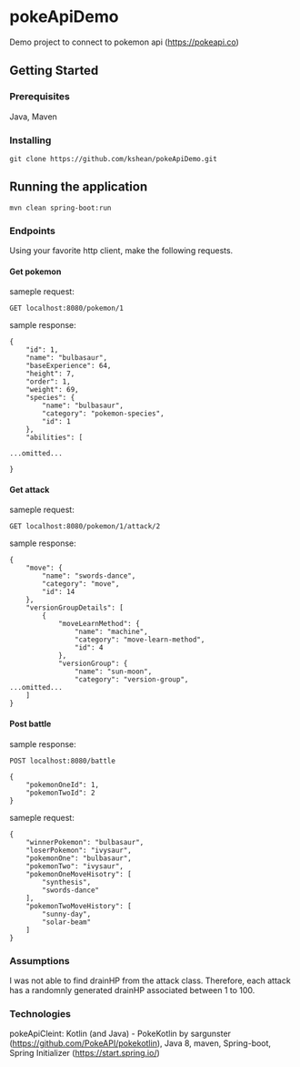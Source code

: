 # pokeApiDemo

Demo project to connect to pokemon api (https://pokeapi.co)

## Getting Started

### Prerequisites

Java, Maven

### Installing

```
git clone https://github.com/kshean/pokeApiDemo.git
```


## Running the application

```
mvn clean spring-boot:run
```

### Endpoints
Using your favorite http client, make the following requests.

#### Get pokemon

sameple request:
```
GET localhost:8080/pokemon/1

```

sample response:
```
{
    "id": 1,
    "name": "bulbasaur",
    "baseExperience": 64,
    "height": 7,
    "order": 1,
    "weight": 69,
    "species": {
        "name": "bulbasaur",
        "category": "pokemon-species",
        "id": 1
    },
    "abilities": [
        
...omitted...
      
}
```


#### Get attack

sameple request:
```
GET localhost:8080/pokemon/1/attack/2

```

sample response:
```
{
    "move": {
        "name": "swords-dance",
        "category": "move",
        "id": 14
    },
    "versionGroupDetails": [
        {
            "moveLearnMethod": {
                "name": "machine",
                "category": "move-learn-method",
                "id": 4
            },
            "versionGroup": {
                "name": "sun-moon",
                "category": "version-group",
...omitted...
    ]
}
```

#### Post battle

sample response:
```
POST localhost:8080/battle

{
	"pokemonOneId": 1,
	"pokemonTwoId": 2
}
```

sameple request:
```
{
    "winnerPokemon": "bulbasaur",
    "loserPokemon": "ivysaur",
    "pokemonOne": "bulbasaur",
    "pokemonTwo": "ivysaur",
    "pokemonOneMoveHisotry": [
        "synthesis",
        "swords-dance"
    ],
    "pokemonTwoMoveHistory": [
        "sunny-day",
        "solar-beam"
    ]
}

```

### Assumptions
I was not able to find drainHP from the attack class. Therefore, each attack has a randomnly generated drainHP associated between 1 to 100.


### Technologies
pokeApiCleint: Kotlin (and Java) - PokeKotlin by sargunster (https://github.com/PokeAPI/pokekotlin),
Java 8,
maven,
Spring-boot,
Spring Initializer (https://start.spring.io/)